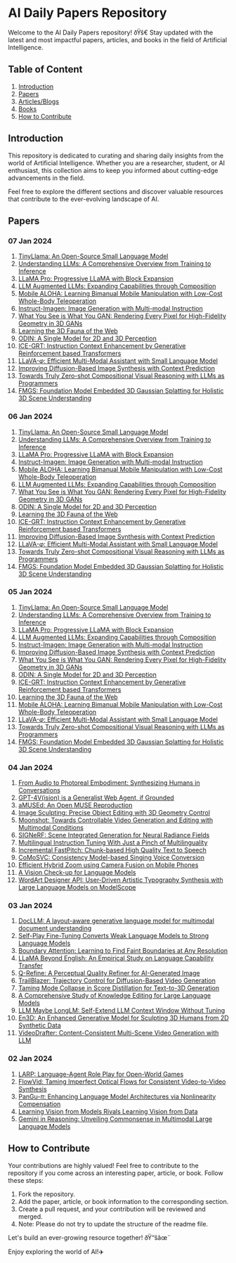 
# AI Daily Papers Repository

Welcome to the AI Daily Papers repository! ðŸš€ Stay updated with the latest and most impactful papers, articles, and books in the field of Artificial Intelligence.

## Table of Content
1. [Introduction](#introduction)
2. [Papers](#papers)
3. [Articles/Blogs](#articlesblogs)
4. [Books](https://github.com/pranavbelhekar01/Notes/blob/main/Books.md)
5. [How to Contribute](#how-to-contribute)
   

## Introduction
This repository is dedicated to curating and sharing daily insights from the world of Artificial Intelligence. Whether you are a researcher, student, or AI enthusiast, this collection aims to keep you informed about cutting-edge advancements in the field.

Feel free to explore the different sections and discover valuable resources that contribute to the ever-evolving landscape of AI.

## Papers
### 07 Jan 2024
1. [TinyLlama: An Open-Source Small Language Model](https://huggingface.co/papers/2401.02385)
2. [Understanding LLMs: A Comprehensive Overview from Training to Inference](https://huggingface.co/papers/2401.02038)
3. [LLaMA Pro: Progressive LLaMA with Block Expansion](https://huggingface.co/papers/2401.02415)
4. [LLM Augmented LLMs: Expanding Capabilities through Composition](https://huggingface.co/papers/2401.02412)
5. [Mobile ALOHA: Learning Bimanual Mobile Manipulation with Low-Cost Whole-Body Teleoperation](https://huggingface.co/login?next=%2Fpapers%2F2401.02117)
6. [Instruct-Imagen: Image Generation with Multi-modal Instruction](https://huggingface.co/papers/2401.01952)
7. [What You See is What You GAN: Rendering Every Pixel for High-Fidelity Geometry in 3D GANs](https://huggingface.co/papers/2401.02411)
8. [Learning the 3D Fauna of the Web](https://huggingface.co/login?next=%2Fpapers%2F2401.02400)
9. [ODIN: A Single Model for 2D and 3D Perception](https://huggingface.co/papers/2401.02416)
10. [ICE-GRT: Instruction Context Enhancement by Generative Reinforcement based Transformers](https://huggingface.co/papers/2401.02072)
11. [LLaVA-$φ$: Efficient Multi-Modal Assistant with Small Language Model](https://huggingface.co/papers/2401.02330)
12. [Improving Diffusion-Based Image Synthesis with Context Prediction](https://huggingface.co/papers/2401.02015)
13. [Towards Truly Zero-shot Compositional Visual Reasoning with LLMs as Programmers](https://huggingface.co/papers/2401.01974)
14. [FMGS: Foundation Model Embedded 3D Gaussian Splatting for Holistic 3D Scene Understanding](https://huggingface.co/papers/2401.01970)

### 06 Jan 2024
1. [TinyLlama: An Open-Source Small Language Model](https://huggingface.co/papers/2401.02385)
2. [Understanding LLMs: A Comprehensive Overview from Training to Inference](https://huggingface.co/papers/2401.02038)
3. [LLaMA Pro: Progressive LLaMA with Block Expansion](https://huggingface.co/papers/2401.02415)
4. [Instruct-Imagen: Image Generation with Multi-modal Instruction](https://huggingface.co/papers/2401.01952)
5. [Mobile ALOHA: Learning Bimanual Mobile Manipulation with Low-Cost Whole-Body Teleoperation](https://huggingface.co/login?next=%2Fpapers%2F2401.02117)
6. [LLM Augmented LLMs: Expanding Capabilities through Composition](https://huggingface.co/papers/2401.02412)
7. [What You See is What You GAN: Rendering Every Pixel for High-Fidelity Geometry in 3D GANs](https://huggingface.co/papers/2401.02411)
8. [ODIN: A Single Model for 2D and 3D Perception](https://huggingface.co/papers/2401.02416)
9. [Learning the 3D Fauna of the Web](https://huggingface.co/login?next=%2Fpapers%2F2401.02400)
10. [ICE-GRT: Instruction Context Enhancement by Generative Reinforcement based Transformers](https://huggingface.co/papers/2401.02072)
11. [Improving Diffusion-Based Image Synthesis with Context Prediction](https://huggingface.co/papers/2401.02015)
12. [LLaVA-$φ$: Efficient Multi-Modal Assistant with Small Language Model](https://huggingface.co/papers/2401.02330)
13. [Towards Truly Zero-shot Compositional Visual Reasoning with LLMs as Programmers](https://huggingface.co/papers/2401.01974)
14. [FMGS: Foundation Model Embedded 3D Gaussian Splatting for Holistic 3D Scene Understanding](https://huggingface.co/papers/2401.01970)

### 05 Jan 2024
1. [TinyLlama: An Open-Source Small Language Model](https://huggingface.co/papers/2401.02385)
2. [Understanding LLMs: A Comprehensive Overview from Training to Inference](https://huggingface.co/papers/2401.02038)
3. [LLaMA Pro: Progressive LLaMA with Block Expansion](https://huggingface.co/papers/2401.02415)
4. [LLM Augmented LLMs: Expanding Capabilities through Composition](https://huggingface.co/papers/2401.02412)
5. [Instruct-Imagen: Image Generation with Multi-modal Instruction](https://huggingface.co/papers/2401.01952)
6. [Improving Diffusion-Based Image Synthesis with Context Prediction](https://huggingface.co/papers/2401.02015)
7. [What You See is What You GAN: Rendering Every Pixel for High-Fidelity Geometry in 3D GANs](https://huggingface.co/papers/2401.02411)
8. [ODIN: A Single Model for 2D and 3D Perception](https://huggingface.co/papers/2401.02416)
9. [ICE-GRT: Instruction Context Enhancement by Generative Reinforcement based Transformers](https://huggingface.co/papers/2401.02072)
10. [Learning the 3D Fauna of the Web](https://huggingface.co/login?next=%2Fpapers%2F2401.02400)
11. [Mobile ALOHA: Learning Bimanual Mobile Manipulation with Low-Cost Whole-Body Teleoperation](https://huggingface.co/login?next=%2Fpapers%2F2401.02117)
12. [LLaVA-$φ$: Efficient Multi-Modal Assistant with Small Language Model](https://huggingface.co/papers/2401.02330)
13. [Towards Truly Zero-shot Compositional Visual Reasoning with LLMs as Programmers](https://huggingface.co/papers/2401.01974)
14. [FMGS: Foundation Model Embedded 3D Gaussian Splatting for Holistic 3D Scene Understanding](https://huggingface.co/papers/2401.01970)

### 04 Jan 2024
1. [From Audio to Photoreal Embodiment: Synthesizing Humans in Conversations](https://huggingface.co/papers/2401.01885)
2. [GPT-4V(ision) is a Generalist Web Agent, if Grounded](https://huggingface.co/login?next=%2Fpapers%2F2401.01614)
3. [aMUSEd: An Open MUSE Reproduction](https://huggingface.co/papers/2401.01808)
4. [Image Sculpting: Precise Object Editing with 3D Geometry Control](https://huggingface.co/login?next=%2Fpapers%2F2401.01702)
5. [Moonshot: Towards Controllable Video Generation and Editing with Multimodal Conditions](https://huggingface.co/papers/2401.01827)
6. [SIGNeRF: Scene Integrated Generation for Neural Radiance Fields](https://huggingface.co/login?next=%2Fpapers%2F2401.01647)
7. [Multilingual Instruction Tuning With Just a Pinch of Multilinguality](https://huggingface.co/papers/2401.01854)
8. [Incremental FastPitch: Chunk-based High Quality Text to Speech](https://huggingface.co/papers/2401.01755)
9. [CoMoSVC: Consistency Model-based Singing Voice Conversion](https://huggingface.co/papers/2401.01792)
10. [Efficient Hybrid Zoom using Camera Fusion on Mobile Phones](https://huggingface.co/papers/2401.01461)
11. [A Vision Check-up for Language Models](https://huggingface.co/papers/2401.01862)
12. [WordArt Designer API: User-Driven Artistic Typography Synthesis with Large Language Models on ModelScope](https://huggingface.co/papers/2401.01699)

### 03 Jan 2024
1. [DocLLM: A layout-aware generative language model for multimodal document understanding](https://huggingface.co/papers/2401.00908)
2. [Self-Play Fine-Tuning Converts Weak Language Models to Strong Language Models](https://huggingface.co/papers/2401.01335)
3. [Boundary Attention: Learning to Find Faint Boundaries at Any Resolution](https://huggingface.co/papers/2401.00935)
4. [LLaMA Beyond English: An Empirical Study on Language Capability Transfer](https://huggingface.co/papers/2401.01055)
5. [Q-Refine: A Perceptual Quality Refiner for AI-Generated Image](https://huggingface.co/papers/2401.01117)
6. [TrailBlazer: Trajectory Control for Diffusion-Based Video Generation](https://huggingface.co/login?next=%2Fpapers%2F2401.00896)
7. [Taming Mode Collapse in Score Distillation for Text-to-3D Generation](https://huggingface.co/login?next=%2Fpapers%2F2401.00909)
8. [A Comprehensive Study of Knowledge Editing for Large Language Models](https://huggingface.co/papers/2401.01286)
9. [LLM Maybe LongLM: Self-Extend LLM Context Window Without Tuning](https://huggingface.co/papers/2401.01325)
10. [En3D: An Enhanced Generative Model for Sculpting 3D Humans from 2D Synthetic Data](https://huggingface.co/papers/2401.01173)
11. [VideoDrafter: Content-Consistent Multi-Scene Video Generation with LLM](https://huggingface.co/papers/2401.01256)

### 02 Jan 2024
1. [LARP: Language-Agent Role Play for Open-World Games](https://huggingface.co/papers/2312.17653)
2. [FlowVid: Taming Imperfect Optical Flows for Consistent Video-to-Video Synthesis](https://huggingface.co/papers/2312.17681)
3. [PanGu-$π$: Enhancing Language Model Architectures via Nonlinearity Compensation](https://huggingface.co/papers/2312.17276)
4. [Learning Vision from Models Rivals Learning Vision from Data](https://huggingface.co/papers/2312.17742)
5. [Gemini in Reasoning: Unveiling Commonsense in Multimodal Large Language Models](https://huggingface.co/papers/2312.17661)


## How to Contribute
Your contributions are highly valued! Feel free to contribute to the repository if you come across an interesting paper, article, or book. Follow these steps:
1. Fork the repository.
2. Add the paper, article, or book information to the corresponding section.
3. Create a pull request, and your contribution will be reviewed and merged.
4. Note: Please do not try to update the structure of the readme file.

Let's build an ever-growing resource together! ðŸ“šâœ¨

Enjoy exploring the world of AI!✈️



